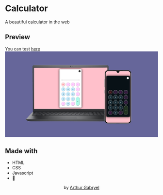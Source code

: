 # Calculator
A beautiful calculator in the web

## Preview
You can test [here](https://calculator-aruturu24.vercel.app/)
<br/>
<img src="./readme.jpg" width="680px" >

## Made with
* HTML
* CSS
* Javascript
* 💜

<div align="center">
by <a href="https://linkedin.com/in/aruturu24">Arthur Gabryel</a>
</div>